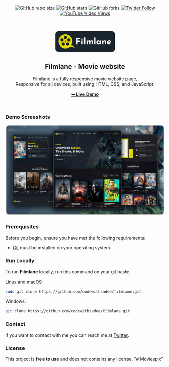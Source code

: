 <div align="center">
  
  ![GitHub repo size](https://img.shields.io/github/repo-size/codewithsadee/filmlane)
  ![GitHub stars](https://img.shields.io/github/stars/codewithsadee/filmlane?style=social)
  ![GitHub forks](https://img.shields.io/github/forks/codewithsadee/filmlane?style=social)
[![Twitter Follow](https://img.shields.io/twitter/follow/codewithsadee_?style=social)](https://twitter.com/intent/follow?screen_name=codewithsadee_)
  [![YouTube Video Views](https://img.shields.io/youtube/views/G-mEhvhWyw8?style=social)](https://youtu.be/G-mEhvhWyw8)

  <br />
  <br />
  
  <img src="./readme-images/project-logo.png" />

  <h2 align="center">Filmlane - Movie website</h2>

  Filmlane is a fully responsive movie website page, <br />Responsive for all devices, built using HTML, CSS, and JavaScript.

  <a href="https://codewithsadee.github.io/filmlane/"><strong>➥ Live Demo</strong></a>

</div>

<br />

### Demo Screeshots

![Filmlane Desktop Demo](./readme-images/desktop.png "Desktop Demo")

### Prerequisites

Before you begin, ensure you have met the following requirements:

* [Git](https://git-scm.com/downloads "Download Git") must be installed on your operating system.

### Run Locally

To run **Filmlane** locally, run this command on your git bash:

Linux and macOS:

```bash
sudo git clone https://github.com/codewithsadee/filmlane.git
```

Windows:

```bash
git clone https://github.com/codewithsadee/filmlane.git
```

### Contact

If you want to contact with me you can reach me at [Twitter](https://www.twitter.com/codewithsadee).

### License

This project is **free to use** and does not contains any license.
"# Moviespix" 
